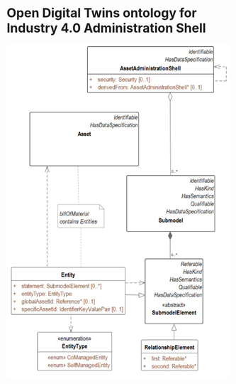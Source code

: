 # Open Digital Twins ontology for Industry 4.0 Administration Shell

![High level architecture!](Assets\images\HighlevelArchitecture.jpg)